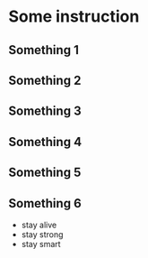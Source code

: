 # Some instruction

## Something 1

## Something 2

## Something 3

## Something 4

## Something 5

## Something 6
* stay alive
* stay strong
* stay smart


